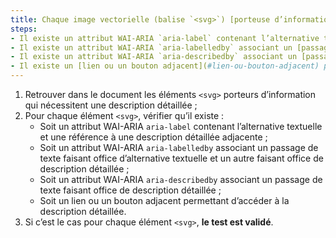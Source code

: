 ```yaml
---
title: Chaque image vectorielle (balise `<svg>`) [porteuse d’information](#image-porteuse-d-information), qui nécessite une [description détaillée](#description-detaillee-image), vérifie-t-elle une de ces conditions ?
steps:
- Il existe un attribut WAI-ARIA `aria-label` contenant l’alternative textuelle et une référence à une [description détaillée](#description-detaillee-image) adjacente ;
- Il existe un attribut WAI-ARIA `aria-labelledby` associant un [passage de texte](#passage-de-texte-lie-par-aria-labelledby-ou-aria-describedby) faisant office d’alternative textuelle et un autre faisant office de [description détaillée](#description-detaillee-image) ;
- Il existe un attribut WAI-ARIA `aria-describedby` associant un [passage de texte](#passage-de-texte-lie-par-aria-labelledby-ou-aria-describedby) faisant office de [description détaillée](#description-detaillee-image) ;
- Il existe un [lien ou un bouton adjacent](#lien-ou-bouton-adjacent) permettant d’accéder à la [description détaillée](#description-detaillee-image).
---
```


1. Retrouver dans le document les éléments `<svg>` porteurs d’information qui nécessitent une description détaillée ;
2. Pour chaque élément `<svg>`, vérifier qu’il existe :
      * Soit un attribut WAI-ARIA `aria-label` contenant l’alternative textuelle et une référence à une description détaillée adjacente ;
      * Soit un attribut WAI-ARIA `aria-labelledby` associant un passage de texte faisant office d’alternative textuelle et un autre faisant office de description détaillée ;
      * Soit un attribut WAI-ARIA `aria-describedby` associant un passage de texte faisant office de description détaillée ;
      * Soit un lien ou un bouton adjacent permettant d’accéder à la description détaillée.
3. Si c’est le cas pour chaque élément `<svg>`, **le test est validé**.